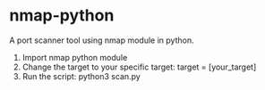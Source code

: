 # nmap-python
A port scanner tool using nmap module in python.

1. Import nmap python module
2. Change the target to your specific target:
    target = [your_target]
3. Run the script:
    python3 scan.py
